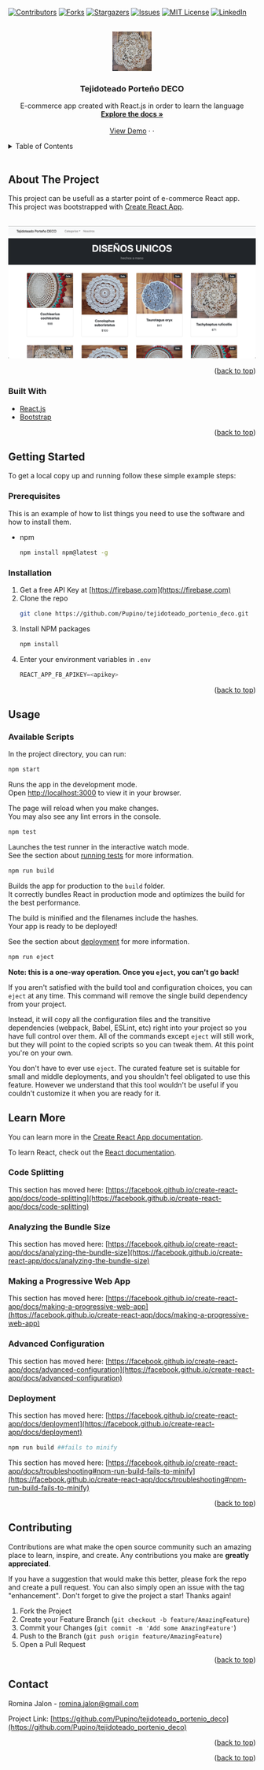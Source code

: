 <div id="top"></div>
<!--
*** Thanks for checking out the Best-README-Template. If you have a suggestion
*** that would make this better, please fork the repo and create a pull request
*** or simply open an issue with the tag "enhancement".
*** Don't forget to give the project a star!
*** Thanks again! Now go create something AMAZING! :D
-->

<!-- PROJECT SHIELDS -->
<!--
*** I'm using markdown "reference style" links for readability.
*** Reference links are enclosed in brackets [ ] instead of parentheses ( ).
*** See the bottom of this document for the declaration of the reference variables
*** for contributors-url, forks-url, etc. This is an optional, concise syntax you may use.
*** https://www.markdownguide.org/basic-syntax/#reference-style-links
-->

[![Contributors][contributors-shield]][contributors-url]
[![Forks][forks-shield]][forks-url]
[![Stargazers][stars-shield]][stars-url]
[![Issues][issues-shield]][issues-url]
[![MIT License][license-shield]][license-url]
[![LinkedIn][linkedin-shield]][linkedin-url]

<!-- PROJECT LOGO -->
<br />
<div align="center">
  <a href="https://github.com/Pupino/tejidoteado_portenio_deco">
    <img src="public/img/tejido3.png" alt="Logo" width="80" height="80">
  </a>

<h3 align="center">Tejidoteado Porteño DECO</h3>

  <p align="center">
    E-commerce app created with React.js in order to learn the language
    <br />
    <a href="https://github.com/Pupino/tejidoteado_portenio_deco"><strong>Explore the docs »</strong></a>
    <br />
    <br />
    <a href="https://celadon-centaur-d0b719.netlify.app/">View Demo</a>
    ·
    <!-- <a href="https://github.com/Pupino/tejidoteado_portenio_deco/issues">Report Bug</a> -->
    ·
    <!-- <a href="https://github.com/Pupino/tejidoteado_portenio_deco/issues">Request Feature</a> -->
  </p>
</div>

<!-- TABLE OF CONTENTS -->
<details>
  <summary>Table of Contents</summary>
  <ol>
    <li>
      <a href="#about-the-project">About The Project</a>
      <ul>
        <li><a href="#built-with">Built With</a></li>
      </ul>
    </li>
    <li>
      <a href="#getting-started">Getting Started</a>
      <ul>
        <li><a href="#prerequisites">Prerequisites</a></li>
        <li><a href="#installation">Installation</a></li>
      </ul>
    </li>
    <li><a href="#usage">Usage</a></li>
    <!-- <li><a href="#roadmap">Roadmap</a></li> -->
    <li><a href="#contributing">Contributing</a></li>
    <!-- <li><a href="#license">License</a></li> -->
    <li><a href="#contact">Contact</a></li>
    <!-- <li><a href="#acknowledgments">Acknowledgments</a></li> -->
  </ol>
</details>
<br />

<!-- ABOUT THE PROJECT -->

## About The Project

This project can be usefull as a starter point of e-commerce React app.
<br />
This project was bootstrapped with [Create React App](https://github.com/facebook/create-react-app).
<br />
<br />

![Product Name Screen Shot][product-screenshot]

<p align="right">(<a href="#top">back to top</a>)</p>

### Built With

- [React.js](https://reactjs.org/)
- [Bootstrap](https://getbootstrap.com)

<p align="right">(<a href="#top">back to top</a>)</p>

<!-- GETTING STARTED -->

## Getting Started

To get a local copy up and running follow these simple example steps:

### Prerequisites

This is an example of how to list things you need to use the software and how to install them.

- npm
  ```sh
  npm install npm@latest -g
  ```

### Installation

1. Get a free API Key at [https://firebase.com](https://firebase.com)
2. Clone the repo
   ```sh
   git clone https://github.com/Pupino/tejidoteado_portenio_deco.git
   ```
3. Install NPM packages
   ```sh
   npm install
   ```
4. Enter your environment variables in `.env`
   ```js
   REACT_APP_FB_APIKEY=<apikey>
   ```

<p align="right">(<a href="#top">back to top</a>)</p>

<!-- USAGE EXAMPLES -->

## Usage

### Available Scripts

In the project directory, you can run:

```sh
npm start
```

Runs the app in the development mode.\
Open [http://localhost:3000](http://localhost:3000) to view it in your browser.

The page will reload when you make changes.\
You may also see any lint errors in the console.

```sh
npm test
```

Launches the test runner in the interactive watch mode.\
See the section about [running tests](https://facebook.github.io/create-react-app/docs/running-tests) for more information.

```sh
npm run build
```

Builds the app for production to the `build` folder.\
It correctly bundles React in production mode and optimizes the build for the best performance.

The build is minified and the filenames include the hashes.\
Your app is ready to be deployed!

See the section about [deployment](https://facebook.github.io/create-react-app/docs/deployment) for more information.

```sh
npm run eject
```

**Note: this is a one-way operation. Once you `eject`, you can't go back!**

If you aren't satisfied with the build tool and configuration choices, you can `eject` at any time. This command will remove the single build dependency from your project.

Instead, it will copy all the configuration files and the transitive dependencies (webpack, Babel, ESLint, etc) right into your project so you have full control over them. All of the commands except `eject` will still work, but they will point to the copied scripts so you can tweak them. At this point you're on your own.

You don't have to ever use `eject`. The curated feature set is suitable for small and middle deployments, and you shouldn't feel obligated to use this feature. However we understand that this tool wouldn't be useful if you couldn't customize it when you are ready for it.

## Learn More

You can learn more in the [Create React App documentation](https://facebook.github.io/create-react-app/docs/getting-started).

To learn React, check out the [React documentation](https://reactjs.org/).

### Code Splitting

This section has moved here: [https://facebook.github.io/create-react-app/docs/code-splitting](https://facebook.github.io/create-react-app/docs/code-splitting)

### Analyzing the Bundle Size

This section has moved here: [https://facebook.github.io/create-react-app/docs/analyzing-the-bundle-size](https://facebook.github.io/create-react-app/docs/analyzing-the-bundle-size)

### Making a Progressive Web App

This section has moved here: [https://facebook.github.io/create-react-app/docs/making-a-progressive-web-app](https://facebook.github.io/create-react-app/docs/making-a-progressive-web-app)

### Advanced Configuration

This section has moved here: [https://facebook.github.io/create-react-app/docs/advanced-configuration](https://facebook.github.io/create-react-app/docs/advanced-configuration)

### Deployment

This section has moved here: [https://facebook.github.io/create-react-app/docs/deployment](https://facebook.github.io/create-react-app/docs/deployment)

```sh
npm run build ##fails to minify
```

This section has moved here: [https://facebook.github.io/create-react-app/docs/troubleshooting#npm-run-build-fails-to-minify](https://facebook.github.io/create-react-app/docs/troubleshooting#npm-run-build-fails-to-minify)

<!-- _For more examples, please refer to the [Documentation](https://example.com)_ -->

<p align="right">(<a href="#top">back to top</a>)</p>

<!-- ROADMAP -->

<!-- ## Roadmap

- [ ] Feature 1
- [ ] Feature 2
- [ ] Feature 3
  - [ ] Nested Feature

See the [open issues](https://github.com/Pupino/tejidoteado_portenio_deco/issues) for a full list of proposed features (and known issues).

<p align="right">(<a href="#top">back to top</a>)</p> -->

<!-- CONTRIBUTING -->

## Contributing

Contributions are what make the open source community such an amazing place to learn, inspire, and create. Any contributions you make are **greatly appreciated**.

If you have a suggestion that would make this better, please fork the repo and create a pull request. You can also simply open an issue with the tag "enhancement".
Don't forget to give the project a star! Thanks again!

1. Fork the Project
2. Create your Feature Branch (`git checkout -b feature/AmazingFeature`)
3. Commit your Changes (`git commit -m 'Add some AmazingFeature'`)
4. Push to the Branch (`git push origin feature/AmazingFeature`)
5. Open a Pull Request

<p align="right">(<a href="#top">back to top</a>)</p>

<!-- LICENSE -->

<!-- ## License

Distributed under the MIT License. See `LICENSE.txt` for more information.

<p align="right">(<a href="#top">back to top</a>)</p>
 -->
<!-- CONTACT -->

## Contact

Romina Jalon - romina.jalon@gmail.com

Project Link: [https://github.com/Pupino/tejidoteado_portenio_deco](https://github.com/Pupino/tejidoteado_portenio_deco)

<p align="right">(<a href="#top">back to top</a>)</p>

<!-- ACKNOWLEDGMENTS -->

<!--## Acknowledgments -->

<!--- []() -->
<!--- []() -->
<!--- []() -->

<p align="right">(<a href="#top">back to top</a>)</p>

<!-- MARKDOWN LINKS & IMAGES -->
<!-- https://www.markdownguide.org/basic-syntax/#reference-style-links -->

[contributors-shield]: https://img.shields.io/github/contributors/Pupino/tejidoteado_portenio_deco.svg?style=for-the-badge
[contributors-url]: https://github.com/Pupino/tejidoteado_portenio_deco/graphs/contributors
[forks-shield]: https://img.shields.io/github/forks/Pupino/tejidoteado_portenio_deco.svg?style=for-the-badge
[forks-url]: https://github.com/Pupino/tejidoteado_portenio_deco/network/members
[stars-shield]: https://img.shields.io/github/stars/Pupino/tejidoteado_portenio_deco.svg?style=for-the-badge
[stars-url]: https://github.com/Pupino/tejidoteado_portenio_deco/stargazers
[issues-shield]: https://img.shields.io/github/issues/Pupino/tejidoteado_portenio_deco.svg?style=for-the-badge
[issues-url]: https://github.com/Pupino/tejidoteado_portenio_deco/issues
[license-shield]: https://img.shields.io/github/license/Pupino/tejidoteado_portenio_deco.svg?style=for-the-badge
[license-url]: https://github.com/Pupino/tejidoteado_portenio_deco/blob/master/LICENSE.txt
[linkedin-shield]: https://img.shields.io/badge/-LinkedIn-black.svg?style=for-the-badge&logo=linkedin&colorB=555
[linkedin-url]: https://linkedin.com/in/rominajalon
[product-screenshot]: public/img/app_screen_shot.png
[product-demo]: public/img/app_demo
